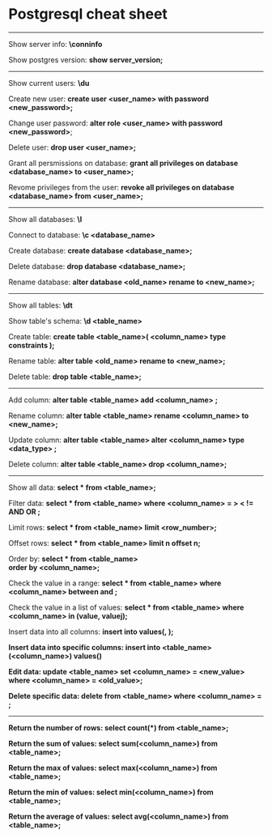 # Postgresql cheat sheet

--------------------------
Show server info:
**\conninfo**

Show postgres version:
**show server_version;**

---------------------------

Show current users:
**\du**

Create new user:
**create user <user_name> with password <new_password>;**

Change user password:
**alter role <user_name> with password <new_password>**;

Delete user:
**drop user <user_name>;**

Grant all persmissions on database:
**grant all privileges on database <database_name> to <user_name>;**

Revome privileges from the user:
**revoke all privileges on database <database_name> from <user_name>;**

---------------------------------

Show all databases:
**\l**

Connect to database:
**\c <database_name>**

Create database:
**create database <database_name>;**

Delete database:
**drop database <database_name>;**

Rename database:
**alter database <old_name>
rename to <new_name>;**

---------------------------------------

Show all tables:
**\dt**

Show table's schema:
**\d <table_name>**

Create table:
**create table <table_name>(
    <column_name> type constraints
);**

Rename table:
**alter table <old_name> 
rename to <new_name>;**

Delete table:
**drop table <table_name>;**

----------------------------------------

Add column:
**alter table <table_name>
add <column_name> <type> <constraints>;**

Rename column:
**alter table <table_name>
rename <column_name>
to <new_name>;**

Update column:
**alter table <table_name>
alter <column_name> type <data_type> <constraints>;**

Delete column:
**alter table <table_name>
drop <column_name>;**

-----------------------------------------------

Show all data:
**select * from <table_name>;**

Filter data:
**select * from <table_name> 
where <column_name> = > < != AND OR <value>;**

Limit rows:
**select * from <table_name>
limit <row_number>;**

Offset rows:
**select * from <table_name>
limit n
offset n;**

Order by:
**select * from <table_name>  
order by <column_name>;**

Check the value in a range:
**select * from <table_name>
where <column_name>
between <value> and <value>;** 

Check the value in a list of values:
**select * from <table_name>
where <column_name> in (value, valuej);**

Insert data into all columns:
**insert into <table name>
values(<value>, <values>);**

Insert data into specific columns:
**insert into <table_name> (<column_name>)
values(<value>)**

Edit data:
**update <table_name>
set <column_name> = <new_value>
where <column_name> = <old_value>;**

Delete specific data:
**delete from <table_name>
where <column_name> = <value>;**

---------------------------------------------

Return the number of rows:
**select count(*)
from <table_name>;**

Return the sum of values:
**select sum(<column_name>)
from <table_name>;**

Return the max of values:
**select max(<column_name>)
from <table_name>;**

Return the min of values:
**select min(<column_name>)
from <table_name>;**

Return the average of values:
**select avg(<column_name>)
from <table_name>;**
